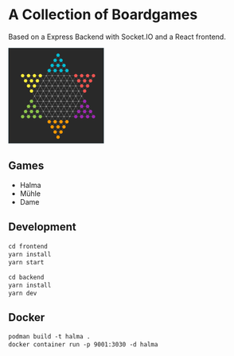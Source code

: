 # A Collection of Boardgames

Based on a Express Backend with Socket.IO and a React frontend.

![halma board game preview](./frontend/public/logo192.png)

## Games

* Halma
* Mühle
* Dame

## Development

```
cd frontend
yarn install
yarn start
```

```
cd backend
yarn install
yarn dev
```

## Docker

```
podman build -t halma .
docker container run -p 9001:3030 -d halma
```
